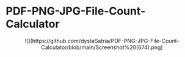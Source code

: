 # PDF-PNG-JPG-File-Count-Calculator

<p align="center">
 ![](https://github.com/dystaSatria/PDF-PNG-JPG-File-Count-Calculator/blob/main/Screenshot%20(674).png)
</p>
